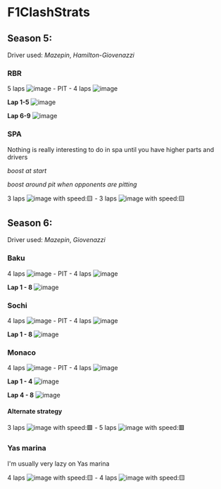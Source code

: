 # F1ClashStrats
## Season 5:
Driver used: *Mazepin*, *Hamilton*-*Giovenazzi*
### RBR
5 laps ![image](https://user-images.githubusercontent.com/12453002/118038586-4eb82500-b33d-11eb-881a-34d252b4832a.png) - PIT - 4 laps ![image](https://user-images.githubusercontent.com/12453002/118038586-4eb82500-b33d-11eb-881a-34d252b4832a.png)

**Lap 1-5**
![image](https://user-images.githubusercontent.com/12453002/118051230-a0b57680-b34e-11eb-94a3-0cbe12fd21c9.png)

**Lap 6-9**
![image](https://user-images.githubusercontent.com/12453002/118051281-b7f46400-b34e-11eb-9d09-1d7a07d8fe5b.png)

### SPA
Nothing is really interesting to do in spa until you have higher parts and drivers

*boost at start*

*boost around pit when opponents are pitting*

3 laps ![image](https://user-images.githubusercontent.com/12453002/118038586-4eb82500-b33d-11eb-881a-34d252b4832a.png) with speed:🟨 - 3 laps ![image](https://user-images.githubusercontent.com/12453002/118038586-4eb82500-b33d-11eb-881a-34d252b4832a.png) with speed:🟨
## Season 6:
Driver used: *Mazepin*, *Giovenazzi*
### Baku
4 laps ![image](https://user-images.githubusercontent.com/12453002/118038586-4eb82500-b33d-11eb-881a-34d252b4832a.png) - PIT - 4 laps ![image](https://user-images.githubusercontent.com/12453002/118038586-4eb82500-b33d-11eb-881a-34d252b4832a.png)

**Lap 1 - 8**
![image](https://user-images.githubusercontent.com/12453002/118038928-bec6ab00-b33d-11eb-8c4d-9ae3bae93471.png)
### Sochi
4 laps ![image](https://user-images.githubusercontent.com/12453002/118038586-4eb82500-b33d-11eb-881a-34d252b4832a.png) - PIT - 4 laps ![image](https://user-images.githubusercontent.com/12453002/118038586-4eb82500-b33d-11eb-881a-34d252b4832a.png)

**Lap 1 - 8**
![image](https://user-images.githubusercontent.com/12453002/118048583-78c41400-b34a-11eb-826c-03eb70becd08.png)
### Monaco
4 laps ![image](https://user-images.githubusercontent.com/12453002/118046096-d3f40780-b346-11eb-85c0-8d926effe7fa.png) - PIT - 4 laps ![image](https://user-images.githubusercontent.com/12453002/118038586-4eb82500-b33d-11eb-881a-34d252b4832a.png)

**Lap 1 - 4**
![image](https://user-images.githubusercontent.com/12453002/118045578-18cb6e80-b346-11eb-8704-8d6c66ae1428.png)

**Lap 4 - 8**
![image](https://user-images.githubusercontent.com/12453002/118045685-3d274b00-b346-11eb-9432-cfb3f6f2aacb.png)

#### Alternate strategy
3 laps ![image](https://user-images.githubusercontent.com/12453002/118046096-d3f40780-b346-11eb-85c0-8d926effe7fa.png) with speed:🟩 - 5 laps ![image](https://user-images.githubusercontent.com/12453002/118038586-4eb82500-b33d-11eb-881a-34d252b4832a.png) with speed:🟥

### Yas marina
I'm usually very lazy on Yas marina

4 laps ![image](https://user-images.githubusercontent.com/12453002/118038586-4eb82500-b33d-11eb-881a-34d252b4832a.png) with speed:🟨 - 4 laps ![image](https://user-images.githubusercontent.com/12453002/118038586-4eb82500-b33d-11eb-881a-34d252b4832a.png) with speed:🟨
